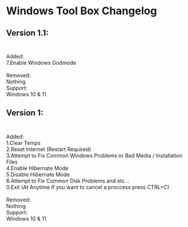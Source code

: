 # Windows Tool Box Changelog

## Version 1.1:<br><br>
Added:<br>
7.Enable Windows Godmode<br><br>
Removed:<br>
Nothing<br>
Support:<br>
Windows 10 & 11

## Version 1:<br><br>
Added:<br>
1.Clear Temps<br>
2.Reset Internet (Restart Required)<br>
3.Attempt to Fix Common Windows Problems or Bad Media / Installation Files<br>
4.Enable Hibernate Mode<br>
5.Disable Hibernate Mode<br>
6.Attempt to Fix Common Disk Problems and etc...<br>
0.Exit (At Anytime if you want to cancel a proccess press CTRL+C)<br><br>
Removed:<br>
Nothing<br>
Support:<br>
Windows 10 & 11
